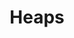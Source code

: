 ---
codehost: https://github.com/https://github.com/HeapsIO
logohandle: heapsio
sort: heapsio
title: Heaps
website: https://heaps.io/
---